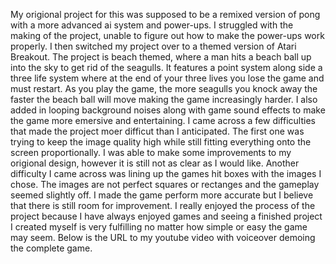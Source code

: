 My origional project for this was supposed to be a remixed version of pong with a more advanced ai system and power-ups. 
I struggled with the making of the project, unable to figure out how to make the power-ups work properly. I then switched 
my project over to a themed version of Atari Breakout. The project is beach themed, where a man hits a beach ball up into 
the sky to get rid of the seagulls. It features a point system along side a three life system where at the end of your three 
lives you lose the game and must restart. As you play the game, the more seagulls you knock away the faster the beach ball 
will move making the game increasingly harder. I also added in looping background noises along with game sound effects to 
make the game more emersive and entertaining. I came across a few difficulties that made the project moer difficut than I 
anticipated. The first one was trying to keep the image quality high while still fitting everything onto the screen proportionally.
I was able to make some improvements to my origional design, however it is still not as clear as I would like. Another difficulty 
I came across was lining up the games hit boxes with the images I chose. The images are not perfect squares or rectanges and the 
gameplay seemed slightly off. I made the game perform more accurate but I believe that there is still room for improvement. 
I really enjoyed the process of the project because I have always enjoyed games and seeing a finished project I created myself 
is very fulfilling no matter how simple or easy the game may seem. Below is the URL to my youtube video with voiceover demoing 
the complete game. 
 




